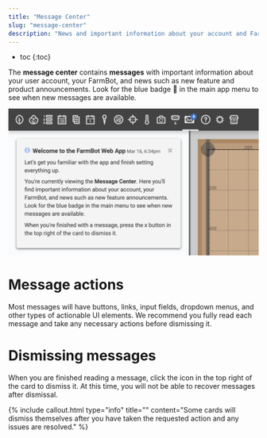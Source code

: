 ```yaml
---
title: "Message Center"
slug: "message-center"
description: "News and important information about your account and FarmBot :email:"
---
```


* toc
{:toc}

The **message center** contains **messages** with important information about your user account, your FarmBot, and news such as new feature and product announcements. Look for the blue badge :large_blue_circle: in the main app menu to see when new messages are available.

![message center](_images/message_center.png)

# Message actions

Most messages will have buttons, links, input fields, dropdown menus, and other types of actionable UI elements. We recommend you fully read each message and take any necessary actions before dismissing it.

# Dismissing messages

When you are finished reading a message, click the <i class='fa fa-times'></i> icon in the top right of the card to dismiss it. At this time, you will not be able to recover messages after dismissal.

{%
include callout.html
type="info"
title=""
content="Some cards will dismiss themselves after you have taken the requested action and any issues are resolved."
%}
